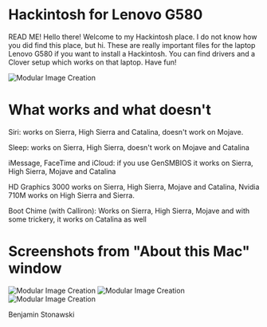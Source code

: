 # Hackintosh for Lenovo G580

READ ME!
Hello there!
Welcome to my Hackintosh place. I do not know how you did find this place, but hi.
These are really important files for the laptop Lenovo G580 if you want to install a Hackintosh.
You can find drivers and a Clover setup which works on that laptop.
Have fun!

![Modular Image Creation](https://cdn.discordapp.com/attachments/597823434537304103/708105979149156433/lenovo_hack.png)
# What works and what doesn't

Siri: works on Sierra, High Sierra and Catalina, doesn't work on Mojave.

Sleep: works on Sierra, High Sierra, doesn't work on Mojave and Catalina

iMessage, FaceTime and iCloud: if you use GenSMBIOS it works on Sierra, High Sierra, Mojave and Catalina

HD Graphics 3000 works on Sierra, High Sierra, Mojave and Catalina, Nvidia 710M works on High Sierra and Sierra.

Boot Chime (with Calliron): Works on Sierra, High Sierra, Mojave and with some trickery, it works on Catalina as well

# Screenshots from "About this Mac" window
![Modular Image Creation](https://cdn.discordapp.com/attachments/697226271222005803/708284834589573181/catalina.png)
![Modular Image Creation](https://cdn.discordapp.com/attachments/697226271222005803/708284853006893107/mojave.png)
![Modular Image Creation](https://cdn.discordapp.com/attachments/697226271222005803/708285096544698495/highsierra2.png)



Benjamin Stonawski
